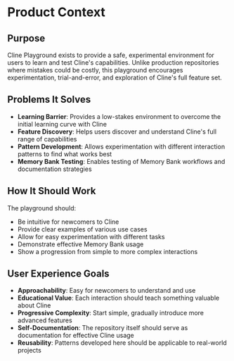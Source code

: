 # Product Context

## Purpose
Cline Playground exists to provide a safe, experimental environment for users to learn and test Cline's capabilities. Unlike production repositories where mistakes could be costly, this playground encourages experimentation, trial-and-error, and exploration of Cline's full feature set.

## Problems It Solves
- **Learning Barrier**: Provides a low-stakes environment to overcome the initial learning curve with Cline
- **Feature Discovery**: Helps users discover and understand Cline's full range of capabilities
- **Pattern Development**: Allows experimentation with different interaction patterns to find what works best
- **Memory Bank Testing**: Enables testing of Memory Bank workflows and documentation strategies

## How It Should Work
The playground should:
- Be intuitive for newcomers to Cline
- Provide clear examples of various use cases
- Allow for easy experimentation with different tasks
- Demonstrate effective Memory Bank usage
- Show a progression from simple to more complex interactions

## User Experience Goals
- **Approachability**: Easy for newcomers to understand and use
- **Educational Value**: Each interaction should teach something valuable about Cline
- **Progressive Complexity**: Start simple, gradually introduce more advanced features
- **Self-Documentation**: The repository itself should serve as documentation for effective Cline usage
- **Reusability**: Patterns developed here should be applicable to real-world projects
